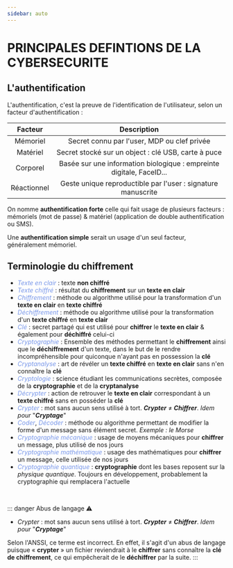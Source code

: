 ```yaml
---
sidebar: auto
---
```

# PRINCIPALES DEFINTIONS DE LA CYBERSECURITE 
<Badge type="warning" text="En cours de rédaction" />

## L'authentification

L'authentification, c'est la preuve de l'identification de l'utilisateur, selon un facteur d'authentification :

| Facteur       | Description                             |
| :-------------: | :----------------------------------------------------------------------:|
| Mémoriel      | Secret connu par l'user, MDP ou clef privée                             |
| Matériel      | Secret stocké sur un object : clé USB, carte à puce                     |
| Corporel      | Basée sur une information biologique : empreinte digitale, FaceID...    |
| Réactionnel   | Geste unique reproductible par l'user : signature manuscrite            |

On nomme **authentification forte** celle qui fait usage de plusieurs facteurs : mémoriels (mot de passe) & matériel (application de double authentification ou SMS).

Une **authentification simple** serait un usage d'un seul facteur, généralement mémoriel.

## Terminologie du chiffrement

* *<span style="color:#7897ea">Texte en clair</span>* : texte **non chiffré**
* *<span style="color:#7897ea">Texte chiffré</span>* : résultat du **chiffrement** sur un **texte en clair**
* *<span style="color:#7897ea">Chiffrement</span>* : méthode ou algorithme utilisé pour la transformation d'un **texte en clair** en **texte chiffré**
* *<span style="color:#7897ea">Déchiffrement</span>* : méthode ou algorithme utilisé pour la transformation d'un **texte chiffré** en **texte clair**
* *<span style="color:#7897ea">Clé</span>* : secret partagé qui est utilisé pour **chiffrer** le **texte en clair** & également pour **déchiffré** celui-ci
* *<span style="color:#7897ea">Cryptographie</span>* : Ensemble des méthodes permettant le **chiffrement** ainsi que le **déchiffrement** d'un texte, dans le but de le rendre incompréhensible pour quiconque n'ayant pas en possession la **clé**
* *<span style="color:#7897ea">Cryptanalyse</span>* : art de révéler un **texte chiffré** en **texte en clair** sans n'en connaître la **clé**
* *<span style="color:#7897ea">Cryptologie</span>* : science étudiant les communications secrètes, composée de la **cryptographie** et de la **cryptanalyse**
* *<span style="color:#7897ea">Décrypter</span>* : action de retrouver le **texte en clair** correspondant à un **texte chiffré** sans en posséder la **clé**
* *<span style="color:#7897ea">Crypter</span>* : mot sans aucun sens utilisé à tort. ***Crypter*** ≠ ***Chiffrer***. *Idem pour* "***Cryptage***"
* *<span style="color:#7897ea">Coder</span>*, *<span style="color:#7897ea">Décoder</span>* : méthode ou algorithme permettant de modifier la forme d'un message sans élément secret. *Exemple : le Morse*
* *<span style="color:#7897ea">Cryptographie mécanique</span>*  : usage de moyens mécaniques pour **chiffrer** un message, plus utilisé de nos jours
* *<span style="color:#7897ea">Cryptographie mathématique</span>* : usage des mathématiques pour **chiffrer** un message, celle utilisée de nos jours
* *<span style="color:#7897ea">Cryptographie quantique</span>* : **cryptographie** dont les bases reposent sur la *physique quantique*. Toujours en développement, probablement la cryptographie qui remplacera l'actuelle

<br>

::: danger Abus de langage ⚠️
* *Crypter* : mot sans aucun sens utilisé à tort. ***Crypter*** ≠ ***Chiffrer***. *Idem pour* "***Cryptage***"

Selon l'ANSSI, ce terme est incorrect. En effet, il s'agit d'un abus de langage puisque « **crypter** » un fichier reviendrait à le **chiffrer** sans connaître la **clé de chiffrement**, ce qui empêcherait de le **déchiffrer** par la suite.
:::